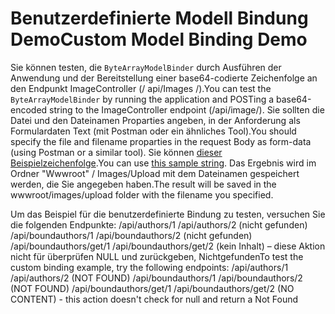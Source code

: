 # <a name="custom-model-binding-demo"></a><span data-ttu-id="07e10-101">Benutzerdefinierte Modell Bindung Demo</span><span class="sxs-lookup"><span data-stu-id="07e10-101">Custom Model Binding Demo</span></span>

<span data-ttu-id="07e10-102">Sie können testen, die `ByteArrayModelBinder` durch Ausführen der Anwendung und der Bereitstellung einer base64-codierte Zeichenfolge an den Endpunkt ImageController (/ api/Images /).</span><span class="sxs-lookup"><span data-stu-id="07e10-102">You can test the `ByteArrayModelBinder` by running the application and POSTing a base64-encoded string to the ImageController endpoint (/api/image/).</span></span> <span data-ttu-id="07e10-103">Sie sollten die Datei und den Dateinamen Proparties angeben, in der Anforderung als Formulardaten Text (mit Postman oder ein ähnliches Tool).</span><span class="sxs-lookup"><span data-stu-id="07e10-103">You should specify the file and filename proparties in the request Body as form-data (using Postman or a similar tool).</span></span> <span data-ttu-id="07e10-104">Sie können [dieser Beispielzeichenfolge](Base64String.txt).</span><span class="sxs-lookup"><span data-stu-id="07e10-104">You can use [this sample string](Base64String.txt).</span></span> <span data-ttu-id="07e10-105">Das Ergebnis wird im Ordner "Wwwroot" / Images/Upload mit dem Dateinamen gespeichert werden, die Sie angegeben haben.</span><span class="sxs-lookup"><span data-stu-id="07e10-105">The result will be saved in the wwwroot/images/upload folder with the filename you specified.</span></span>

<span data-ttu-id="07e10-106">Um das Beispiel für die benutzerdefinierte Bindung zu testen, versuchen Sie die folgenden Endpunkte: /api/authors/1 /api/authors/2 (nicht gefunden) /api/boundauthors/1 /api/boundauthors/2 (nicht gefunden) /api/boundauthors/get/1 /api/boundauthors/get/2 (kein Inhalt) – diese Aktion nicht für überprüfen NULL und zurückgeben, Nichtgefunden</span><span class="sxs-lookup"><span data-stu-id="07e10-106">To test the custom binding example, try the following endpoints: /api/authors/1 /api/authors/2 (NOT FOUND) /api/boundauthors/1 /api/boundauthors/2 (NOT FOUND) /api/boundauthors/get/1 /api/boundauthors/get/2 (NO CONTENT) - this action doesn't check for null and return a Not Found</span></span>
